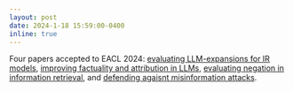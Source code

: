 ```yaml
---
layout: post
date: 2024-1-18 15:59:00-0400
inline: true
---
```


Four papers accepted to EACL 2024: [evaluating LLM-expansions for IR models](https://arxiv.org/abs/2309.08541), [improving factuality and attribution in LLMs](https://arxiv.org/abs/2305.13252), [evaluating negation in information retrieval](https://arxiv.org/abs/2305.07614), and [defending agaisnt misinformation attacks](https://arxiv.org/abs/2212.10002).